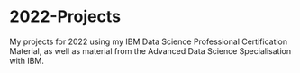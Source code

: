 # 2022-Projects
My projects for 2022 using my IBM Data Science Professional Certification Material, as well as material from the Advanced Data Science Specialisation with IBM.
